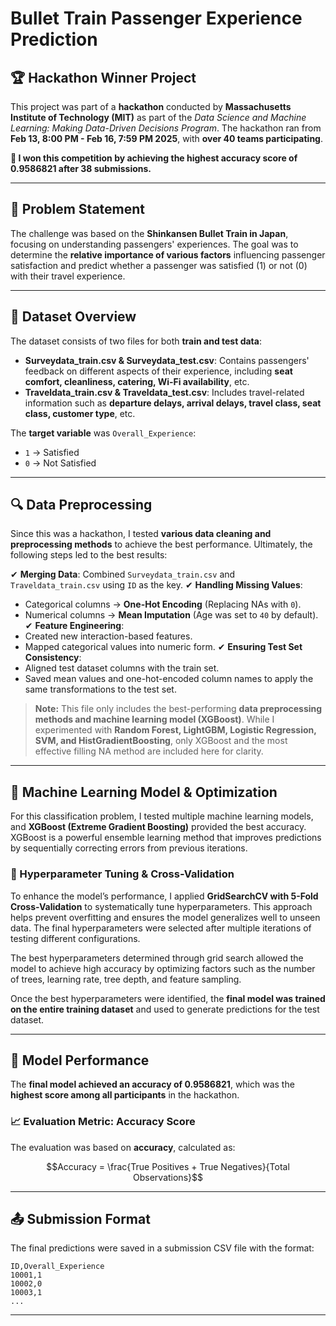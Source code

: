 # Bullet Train Passenger Experience Prediction

## 🏆 Hackathon Winner Project
This project was part of a **hackathon** conducted by **Massachusetts Institute of Technology (MIT)** as part of the *Data Science and Machine Learning: Making Data-Driven Decisions Program*. The hackathon ran from **Feb 13, 8:00 PM - Feb 16, 7:59 PM 2025**, with **over 40 teams participating**. 

**🏅 I won this competition by achieving the highest accuracy score of 0.9586821 after 38 submissions.**

---

## 📌 Problem Statement
The challenge was based on the **Shinkansen Bullet Train in Japan**, focusing on understanding passengers' experiences. The goal was to determine the **relative importance of various factors** influencing passenger satisfaction and predict whether a passenger was satisfied (1) or not (0) with their travel experience.

---

## 📂 Dataset Overview
The dataset consists of two files for both **train and test data**:
- **Surveydata_train.csv & Surveydata_test.csv**: Contains passengers' feedback on different aspects of their experience, including **seat comfort, cleanliness, catering, Wi-Fi availability**, etc.
- **Traveldata_train.csv & Traveldata_test.csv**: Includes travel-related information such as **departure delays, arrival delays, travel class, seat class, customer type**, etc.

The **target variable** was `Overall_Experience`:
- `1` → Satisfied
- `0` → Not Satisfied

---

## 🔍 Data Preprocessing
Since this was a hackathon, I tested **various data cleaning and preprocessing methods** to achieve the best performance. 
Ultimately, the following steps led to the best results:

✔ **Merging Data**: Combined `Surveydata_train.csv` and `Traveldata_train.csv` using `ID` as the key.
✔ **Handling Missing Values**:
   - Categorical columns → **One-Hot Encoding** (Replacing NAs with `0`).
   - Numerical columns → **Mean Imputation** (Age was set to `40` by default).
✔ **Feature Engineering**:
   - Created new interaction-based features.
   - Mapped categorical values into numeric form.
✔ **Ensuring Test Set Consistency**:
   - Aligned test dataset columns with the train set.
   - Saved mean values and one-hot-encoded column names to apply the same transformations to the test set.

> **Note:** This file only includes the best-performing **data preprocessing methods and machine learning model (XGBoost)**. While I experimented with **Random Forest, LightGBM, Logistic Regression, SVM, and HistGradientBoosting**, only XGBoost and the most effective filling NA method are included here for clarity.

---

## 🤖 Machine Learning Model & Optimization
For this classification problem, I tested multiple machine learning models, and **XGBoost (Extreme Gradient Boosting)** provided the best accuracy. XGBoost is a powerful ensemble learning method that improves predictions by sequentially correcting errors from previous iterations. 

### 🔧 Hyperparameter Tuning & Cross-Validation
To enhance the model’s performance, I applied **GridSearchCV with 5-Fold Cross-Validation** to systematically tune hyperparameters. This approach helps prevent overfitting and ensures the model generalizes well to unseen data. The final hyperparameters were selected after multiple iterations of testing different configurations.

The best hyperparameters determined through grid search allowed the model to achieve high accuracy by optimizing factors such as the number of trees, learning rate, tree depth, and feature sampling. 

Once the best hyperparameters were identified, the **final model was trained on the entire training dataset** and used to generate predictions for the test dataset.

---

## 🎯 Model Performance
The **final model achieved an accuracy of 0.9586821**, which was the **highest score among all participants** in the hackathon. 

### 📈 Evaluation Metric: Accuracy Score
The evaluation was based on **accuracy**, calculated as:

$$Accuracy = \frac{True Positives + True Negatives}{Total Observations}$$

---

## 📤 Submission Format
The final predictions were saved in a submission CSV file with the format:
```csv
ID,Overall_Experience
10001,1
10002,0
10003,1
...
```
---

